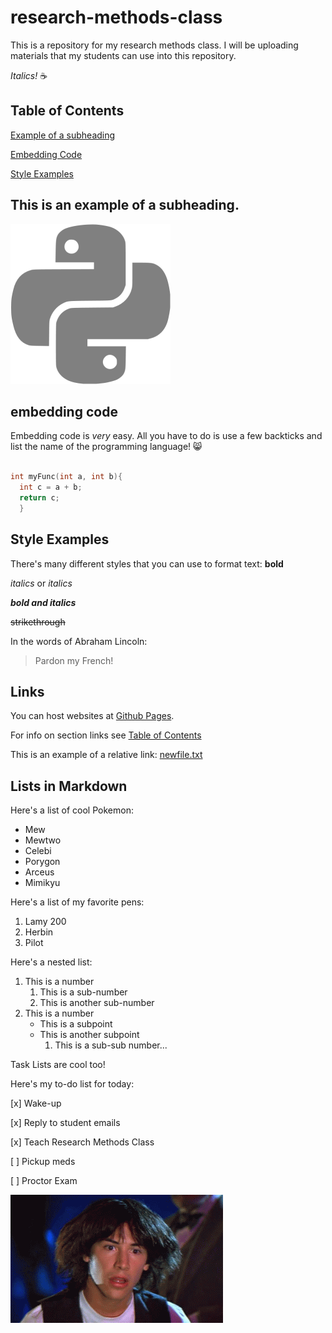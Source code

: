 # research-methods-class
This is a repository for my research methods class. 
I will be uploading materials that my students can use 
into this repository. 

_Italics!_
:coffee:

## Table of Contents

[Example of a subheading](#this-is-an-example-of-a-subheading)

[Embedding Code](#embedding-code)

[Style Examples](#style-examples)

## This is an example of a subheading. 
![Alt Text](img/python.png)

## embedding code

Embedding code is _very_ easy. All you have to do 
is use a few backticks and list the name of the programming language! 😸

```cpp

int myFunc(int a, int b){
  int c = a + b; 
  return c;
  }  
```

## Style Examples

There's many different styles that you can use to format text:
**bold**

_italics_ or *italics*

*__bold and italics__*

~~strikethrough~~

In the words of Abraham Lincoln:

> Pardon my French!

## Links

You can host websites at [Github Pages](https://pages.github.com/).

For info on section links see [Table of Contents](#table-of-contents)

This is an example of a relative link: [newfile.txt](newfile.txt)

## Lists in Markdown

Here's a list of cool Pokemon:

- Mew
- Mewtwo
- Celebi
- Porygon
- Arceus
- Mimikyu

Here's a list of my favorite pens:

1. Lamy 200
2. Herbin
3. Pilot

Here's a nested list:

1. This is a number
   1. This is a sub-number
   2. This is another sub-number
2. This is a number
   - This is a subpoint
   - This is another subpoint
     1. This is a sub-sub number...

Task Lists are cool too!

Here's my to-do list for today:

[x] Wake-up

[x] Reply to student emails

[x] Teach Research Methods Class

[ ] Pickup meds

[ ] Proctor Exam

![woah](img/A2kybi2.gif)

